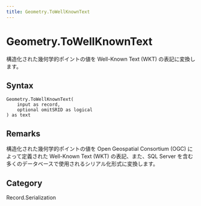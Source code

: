 ```yaml
---
title: Geometry.ToWellKnownText
---
```


# Geometry.ToWellKnownText


構造化された幾何学的ポイントの値を Well-Known Text (WKT) の表記に変換します。


## Syntax

```powerquery
Geometry.ToWellKnownText(
    input as record,
    optional omitSRID as logical
) as text
```


## Remarks

構造化された幾何学的ポイントの値を Open Geospatial Consortium (OGC) によって定義された Well-Known Text (WKT) の表記、また、SQL Server を含む多くのデータベースで使用されるシリアル化形式に変換します。



## Category
Record.Serialization

